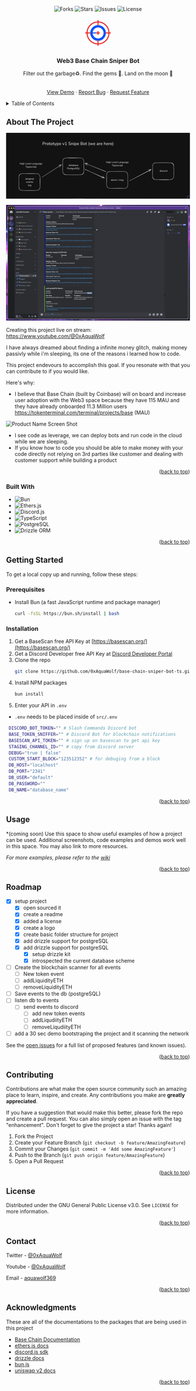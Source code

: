 <!-- Improved compatibility of back to top link: See: https://github.com/othneildrew/Best-README-Template/ -->
<a id="readme-top"></a>


<!-- PROJECT SHIELDS -->
<!--
*** I'm using markdown "reference style" links for readability.
*** Reference links are enclosed in brackets [ ] instead of parentheses ( ).
*** See the bottom of this document for the declaration of the reference variables
*** for contributors-url, forks-url, etc. This is an optional, concise syntax you may use.
*** https://www.markdownguide.org/basic-syntax/#reference-style-links
-->

<!-- [![Contributors][contributors-shield]][contributors-url] -->

<div align="center">

<!-- PROJECT SHIELDS -->
<img src="https://img.shields.io/github/forks/0xAquaWolf/base-chain-sniper-bot-ts.svg?style=for-the-badge" alt="Forks">
<img src="https://img.shields.io/github/stars/0xAquaWolf/base-chain-sniper-bot-ts.svg?style=for-the-badge" alt="Stars">
<img src="https://img.shields.io/github/issues/0xAquaWolf/base-chain-sniper-bot-ts.svg?style=for-the-badge" alt="Issues">
<img src="https://img.shields.io/github/license/0xAquaWolf/base-chain-sniper-bot-ts.svg?style=for-the-badge" alt="License">

</div>

<!-- PROJECT LOGO -->
<br />
<div align="center">
  <a href="">
    <img src="images/base-chain-sniper-bot-logo.png" alt="Logo" width="80" height="80">
  </a>

  <h3 align="center">Web3 Base Chain Sniper Bot</h3>

  <p align="center">
    Filter out the garbage♻️. Find the gems 💎. Land on the moon 🚀
    <br />
    <!-- <a href="https://github.com/othneildrew/Best-README-Template"><strong>Explore the docs »</strong></a> -->
    <br />
    <br />
    <a href="">View Demo</a>
    ·
    <a href="https://github.com/0xAquaWolf/base-chain-sniper-bot-ts/issues">Report Bug</a>
    ·
    <a href="https://github.com/0xAquaWolf/base-chain-sniper-bot-ts/issues">Request Feature</a>
  </p>
</div>



<!-- TABLE OF CONTENTS -->
<details>
  <summary>Table of Contents</summary>
  <ol>
    <li>
      <a href="#about-the-project">About The Project</a>
      <ul>
        <li><a href="#built-with">Built With</a></li>
      </ul>
    </li>
    <li>
      <a href="#getting-started">Getting Started</a>
      <ul>
        <li><a href="#prerequisites">Prerequisites</a></li>
        <li><a href="#installation">Installation</a></li>
      </ul>
    </li>
    <li><a href="#usage">Usage</a></li>
    <li><a href="#roadmap">Roadmap</a></li>
    <li><a href="#contributing">Contributing</a></li>
    <li><a href="#license">License</a></li>
    <li><a href="#contact">Contact</a></li>
    <li><a href="#acknowledgments">Acknowledgments</a></li>
  </ol>
</details>



<!-- ABOUT THE PROJECT -->
## About The Project

![mvp-prototype-idea](images/mvp-prototype-idea.png)

![product-screenshot](images/screenshot.png)

Creating this project live on stream: https://www.youtube.com/@0xAquaWolf

I have always dreamed about finding a infinite money glitch, making money passivly while i'm sleeping, its one of the reasons i learned how to code. 

This project endevours to accomplish this goal. If you resonate with that you can contribute to if you would like.

Here's why:
* I believe that Base Chain (built by Coinbase) will on board and increase user adoption with the Web3 space because they have 115 MAU and they have already onboarded 11.3 Million users
https://tokenterminal.com/terminal/projects/base (MAU)

![Product Name Screen Shot](https://pbs.twimg.com/media/GRuvMo7WgAA5Zfa?format=jpg&name=medium)
* I see code as leverage, we can deploy bots and run code in the cloud while we are sleeping.
* If you know how to code you should be able to make money with your code directly not relying on 3rd parties like customer and dealing with customer support while building a product

<p align="right">(<a href="#readme-top">back to top</a>)</p>

### Built With

* ![Bun](https://img.shields.io/badge/Bun-%23000000.svg?style=for-the-badge&logo=bun&logoColor=white)
* ![Ethers.js](https://img.shields.io/badge/Ethers.js-2535a0?style=for-the-badge&logo=ethereum&logoColor=white)
* ![Discord.js](https://img.shields.io/badge/Discord.js-%237289DA.svg?style=for-the-badge&logo=discord&logoColor=white)
* ![TypeScript](https://img.shields.io/badge/TypeScript-007ACC?style=for-the-badge&logo=typescript&logoColor=white)
* ![PostgreSQL](https://img.shields.io/badge/PostgreSQL-316192?style=for-the-badge&logo=postgresql&logoColor=white)
* ![Drizzle ORM](https://img.shields.io/badge/Drizzle_ORM-00A95C?style=for-the-badge&logo=drizzle&logoColor=white)

<p align="right">(<a href="#readme-top">back to top</a>)</p>



<!-- GETTING STARTED -->
## Getting Started

To get a local copy up and running, follow these steps:

### Prerequisites

* Install Bun (a fast JavaScript runtime and package manager)
  ```sh
  curl -fsSL https://bun.sh/install | bash
  ```

### Installation


1. Get a BaseScan free API Key at [https://basescan.org/](https://basescan.org/)
2. Get a Discord Developer free API Key at [Discord Developer Portal](https://discord.com/developers/)
2. Clone the repo
   ```sh
   git clone https://github.com/0xAquaWolf/base-chain-sniper-bot-ts.git
   ```
3. Install NPM packages
   ```sh
   bun install
   ```
4. Enter your API in `.env`
  - `.env` needs to be placed inside of `src/.env`
   ```bash
    DISCORD_BOT_TOKEN="" # Slash Commands Discord bot
    BASE_TOKEN_SNIFFER="" # Discord Bot for blockchain notifications
    BASESCAN_API_TOKEN="" # sign up on basescan to get api key
    STAGING_CHANNEL_ID="" # copy from discord server
    DEBUG="true | false"
    CUSTOM_START_BLOCK="123512352" # for debuging from a block
    DB_HOST="localhost"
    DB_PORT="2341"
    DB_USER="default"
    DB_PASSWORD=""
    DB_NAME="database_name"
   ```
<p align="right">(<a href="#readme-top">back to top</a>)</p>

<!-- USAGE EXAMPLES -->
## Usage
*(coming soon)
Use this space to show useful examples of how a project can be used. Additional screenshots, code examples and demos work well in this space. You may also link to more resources.

_For more examples, please refer to the [wiki](https://github.com/0xAquaWolf/base-chain-sniper-bot-ts/wiki)_

<p align="right">(<a href="#readme-top">back to top</a>)</p>



<!-- ROADMAP -->
## Roadmap

- [x] setup project
	- [x] open sourced it
	- [x] create a readme 
	- [x] added a license
	- [x] create a logo
	- [x] create basic folder structure for project
	- [x] add drizzle support for postgreSQL
  	- [x] add drizzle support for postgreSQL
		- [x] setup drizzle kit
		- [x] introspected the current database scheme
- [ ] Create the blockchain scanner for all events
	- [ ] New token event
	- [ ] addLiquidityETH
	- [ ] removeLiquidityETH
- [ ] Save events to the db (postgreSQL)
- [ ] listen db to events
	- [ ] send events to discord
        - [ ] add new token events
        - [ ] addLiqudiityETH
        - [ ] removeLiqudiityETH
- [ ] add a 30 sec demo bootstraping the project and it scanning the network

See the [open issues](https://github.com/0xAquaWolf/base-chain-sniper-bot-ts/issues) for a full list of proposed features (and known issues).

<p align="right">(<a href="#readme-top">back to top</a>)</p>



<!-- CONTRIBUTING -->
## Contributing

Contributions are what make the open source community such an amazing place to learn, inspire, and create. Any contributions you make are **greatly appreciated**.

If you have a suggestion that would make this better, please fork the repo and create a pull request. You can also simply open an issue with the tag "enhancement".
Don't forget to give the project a star! Thanks again!

1. Fork the Project
2. Create your Feature Branch (`git checkout -b feature/AmazingFeature`)
3. Commit your Changes (`git commit -m 'Add some AmazingFeature'`)
4. Push to the Branch (`git push origin feature/AmazingFeature`)
5. Open a Pull Request

<p align="right">(<a href="#readme-top">back to top</a>)</p>



<!-- LICENSE -->
## License

Distributed under the GNU General Public License v3.0. See `LICENSE` for more information.

<p align="right">(<a href="#readme-top">back to top</a>)</p>

<!-- CONTACT -->
## Contact

Twitter - [@0xAquaWolf](https://x.com/0xAquaWolf)

Youtube - [@0xAquaWolf](https://www.youtube.com/@0xAquaWolf)

Email - [aquawolf369](mailto:aquawolf369@gmail.com)

<p align="right">(<a href="#readme-top">back to top</a>)</p>

<!-- ACKNOWLEDGMENTS -->
## Acknowledgments
These are all of the documentations to the packages that are being used in this project

- [Base Chain Documentation](https://docs.base.org/)
- [ethers.js docs](https://docs.ethers.org/v5/)
- [discord.js sdk](https://discord.js.org/docs/packages/discord.js/14.15.3)
- [drizzle docs](https://orm.drizzle.team/docs/overview)
- [bun.js](https://bun.sh/docs)
- [uniswap v2 docs](https://docs.uniswap.org/contracts/v2/overview)


<!-- * [Choose an Open Source License](https://choosealicense.com) -->

<p align="right">(<a href="#readme-top">back to top</a>)</p>

<!-- MARKDOWN LINKS & IMAGES -->
<!-- https://www.markdownguide.org/basic-syntax/#reference-style-links -->